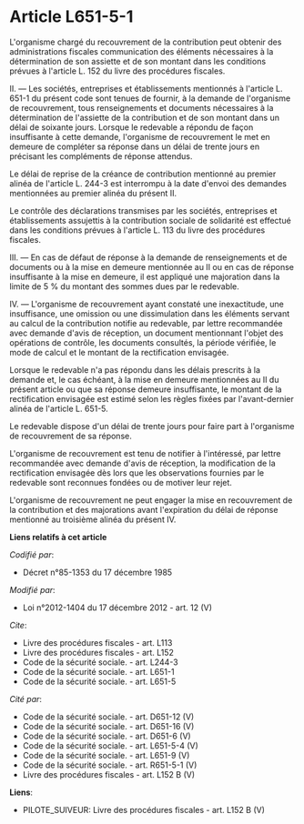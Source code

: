 # Article L651-5-1

L'organisme chargé du recouvrement de la contribution peut obtenir des administrations fiscales communication des éléments
nécessaires à la détermination de son assiette et de son montant dans les conditions prévues à l'article L. 152 du livre des
procédures fiscales. 

II. ― Les sociétés, entreprises et établissements mentionnés  à l'article L. 651-1 du présent code sont tenues de fournir, à
la demande de l'organisme de recouvrement, tous renseignements et documents nécessaires à la détermination de l'assiette de
la contribution et de son montant dans un délai de soixante jours. Lorsque le redevable a répondu de façon insuffisante à
cette demande, l'organisme de recouvrement le met en demeure de compléter sa réponse dans un délai de trente jours en
précisant les compléments de réponse attendus. 

Le délai de reprise de la créance de contribution mentionné au premier alinéa de l'article L. 244-3 est interrompu à la date
d'envoi des demandes mentionnées au premier alinéa du présent II. 

Le contrôle des déclarations transmises par les sociétés, entreprises et établissements assujettis à la contribution sociale
de solidarité est effectué dans les conditions prévues à l'article L. 113 du livre des procédures fiscales. 

III. ― En cas de défaut de réponse à la demande de renseignements et de documents ou à la mise en demeure mentionnée au II ou
en cas de réponse insuffisante à la mise en demeure, il est appliqué une majoration dans la limite de 5 % du montant des
sommes dues par le redevable. 

IV. ― L'organisme de recouvrement ayant constaté une inexactitude, une insuffisance, une omission ou une dissimulation dans
les éléments servant au calcul de la contribution notifie au redevable, par lettre recommandée avec demande d'avis de
réception, un document mentionnant l'objet des opérations de contrôle, les documents consultés, la période vérifiée, le mode
de calcul et le montant de la rectification envisagée. 

Lorsque le redevable n'a pas répondu dans les délais prescrits à la demande et, le cas échéant, à la mise en demeure
mentionnées au II du présent article ou que sa réponse demeure insuffisante, le montant de la rectification envisagée est
estimé selon les règles fixées par l'avant-dernier alinéa de l'article L. 651-5. 

Le redevable dispose d'un délai de trente jours pour faire part à l'organisme de recouvrement de sa réponse. 

L'organisme de recouvrement est tenu de notifier à l'intéressé, par lettre recommandée avec demande d'avis de réception, la
modification de la rectification envisagée dès lors que les observations fournies par le redevable sont reconnues fondées ou
de motiver leur rejet. 

L'organisme de recouvrement ne peut engager la mise en recouvrement de la contribution et des majorations avant l'expiration
du délai de réponse mentionné au troisième alinéa du présent IV.

**Liens relatifs à cet article**

_Codifié par_:

  - Décret n°85-1353 du 17 décembre 1985

_Modifié par_:

  - Loi n°2012-1404 du 17 décembre 2012 - art. 12 (V)

_Cite_:

  - Livre des procédures fiscales - art. L113
  - Livre des procédures fiscales - art. L152
  - Code de la sécurité sociale. - art. L244-3
  - Code de la sécurité sociale. - art. L651-1
  - Code de la sécurité sociale. - art. L651-5

_Cité par_:

  - Code de la sécurité sociale. - art. D651-12 (V)
  - Code de la sécurité sociale. - art. D651-16 (V)
  - Code de la sécurité sociale. - art. D651-6 (V)
  - Code de la sécurité sociale. - art. L651-5-4 (V)
  - Code de la sécurité sociale. - art. L651-9 (V)
  - Code de la sécurité sociale. - art. R651-5-1 (V)
  - Livre des procédures fiscales - art. L152 B (V)

**Liens**:

  - PILOTE_SUIVEUR: Livre des procédures fiscales - art. L152 B (V)

